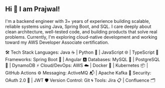 ## Hi 👋 I am Prajwal!

<!--
**prajwaldhananjay/prajwaldhananjay** is a ✨ _special_ ✨ repository because its `README.md` (this file) appears on your GitHub profile.

Here are some ideas to get you started:

- 🔭 I’m currently working on ...
- 🌱 I’m currently learning ...
- 👯 I’m looking to collaborate on ...
- 🤔 I’m looking for help with ...
- 💬 Ask me about ...
- 📫 How to reach me: ...
- 😄 Pronouns: ...
- ⚡ Fun fact: ...
-->
I'm a backend engineer with 3+ years of experience building scalable, reliable systems using Java, Spring Boot, and SQL. I care deeply about clean architecture, well-tested code, and building products that solve real problems.
Currently, I'm exploring cloud-native development and working toward my AWS Developer Associate certification.

🛠️ Tech Stack
Languages: Java ☕ | Python 🐍 | JavaScript 🌐 | TypeScript 🧩
Frameworks: Spring Boot 🌱 | Angular 🅰️
Databases: MySQL 🐬 | PostgreSQL 🐘 | DynamoDB ⚡
Cloud/DevOps: AWS ☁️ | Docker 🐳 | Kubernetes 📦 | GitHub Actions ⚙️
Messaging: ActiveMQ 📬 | Apache Kafka 🧃
Security: OAuth 2.0 🔐 | JWT 🛡️
Version Control: Git 🌀
Tools: Jira 📋 | Confluence 🗂️
